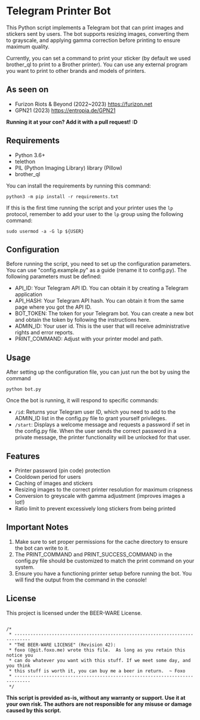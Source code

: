 # Telegram Printer Bot

This Python script implements a Telegram bot that can print images and stickers sent by users. The bot supports resizing images, converting them to grayscale, and applying gamma correction before printing to ensure maximum quality.

Currently, you can set a command to print your sticker (by default we used brother_ql to print to a Brother printer). You can use any external program you want to print to other brands and models of printers.

## As seen on
* Furizon Riots & Beyond (2022~2023) https://furizon.net
* GPN21 (2023) https://entropia.de/GPN21

**Running it at your con? Add it with a pull request! :D**

## Requirements

* Python 3.6+
* telethon
* PIL (Python Imaging Library) library (Pillow)
* brother_ql

You can install the requirements by running this command:

`python3 -m pip install -r requirements.txt`

If this is the first time running the script and your printer uses the `lp` protocol, remember to add your user to the `lp` group using the following command:

`sudo usermod -a -G lp ${USER}`

## Configuration

Before running the script, you need to set up the configuration parameters. You can use "config.example.py" as a guide (rename it to config.py). The following parameters must be defined:

* API_ID: Your Telegram API ID. You can obtain it by creating a Telegram application
* API_HASH: Your Telegram API hash. You can obtain it from the same page where you got the API ID.
* BOT_TOKEN: The token for your Telegram bot. You can create a new bot and obtain the token by following the instructions here.
* ADMIN_ID: Your user id. This is the user that will receive administrative rights and error reports.
* PRINT_COMMAND: Adjust with your printer model and path.

## Usage

After setting up the configuration file, you can just run the bot by using the command

`python bot.py`

Once the bot is running, it will respond to specific commands:

* `/id`: Returns your Telegram user ID, which you need to add to the ADMIN_ID list in the config.py file to grant yourself privileges.
* `/start`: Displays a welcome message and requests a password if set in the config.py file.
    When the user sends the correct password in a private message, the printer functionality will be unlocked for that user.

## Features

* Printer password (pin code) protection
* Cooldown period for users
* Caching of images and stickers
* Resizing images to the correct printer resolution for maximum crispness
* Conversion to greyscale with gamma adjustment (improves images a lot!)
* Ratio limit to prevent excessively long stickers from being printed

## Important Notes

1. Make sure to set proper permissions for the cache directory to ensure the bot can write to it.
2. The PRINT_COMMAND and PRINT_SUCCESS_COMMAND in the config.py file should be customized to match the print command on your system.
3. Ensure you have a functioning printer setup before running the bot. You will find the output from the command in the console!

## License

This project is licensed under the BEER-WARE License.

```

/*
 * ----------------------------------------------------------------------------
 * "THE BEER-WARE LICENSE" (Revision 42):
 * foxo (@git.foxo.me) wrote this file.  As long as you retain this notice you
 * can do whatever you want with this stuff. If we meet some day, and you think
 * this stuff is worth it, you can buy me a beer in return.  ~ Foxo
 * ----------------------------------------------------------------------------
 */

```


**This script is provided as-is, without any warranty or support. Use it at your own risk. The authors are not responsible for any misuse or damage caused by this script.**
